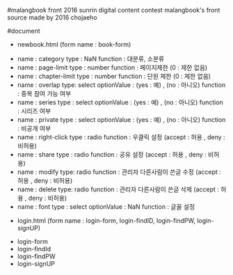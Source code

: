 #malangbook front
2016 sunrin digital content contest malangbook's front source
made by 2016 chojaeho

#document
 * newbook.html (form name : book-form)
  - name : category type : NaN function : 대분류, 소분류
  - name : page-limit type : number function : 페이지제한 (0 : 제한 없음)
  - name : chapter-limit type : number function : 단원 제한 (0 : 제한 없음)
  - name : overlap type: select optionValue : (yes : 예) , (no : 아니오) function : 중복 참여 가능 여부
  - name : series type : select optionValue : (yes : 예) , (no : 아니오) function : 시리즈 여부
  - name : private type : select optionValue : (yes : 예) , (no : 아니오) function : 비공개 여부
  - name : right-click type : radio function : 우클릭 설정 (accept : 허용 , deny : 비허용)
  - name : share type : radio function : 공유 설정 (accept : 허용 , deny : 비허용)
  - name : modify type: radio function : 관리자 다른사람이 쓴글 수정 (accept : 허용 , deny : 비허용)
  - name : delete type: radio function : 관리자 다른사람이 쓴글 삭제 (accept : 허용 , deny : 비허용)
  - name : font type : select optionValue : NaN function : 글꼴 설정
 * login.html (form name : login-form, login-findID, login-findPW, login-signUP)
  - login-form
  - login-findId
  - login-findPW
  - login-signUP

